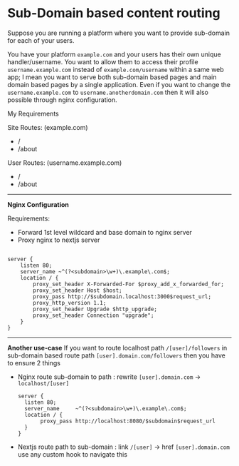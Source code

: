 # Sub-Domain based content routing

Suppose you are running a platform where you want to provide sub-domain for each of your users.

You have your platform `example.com` and your users has their own unique handler/username.
You want to allow them to access their profile `username.example.com` instead of `example.com/username` within a same web app; I mean you want to serve both sub-domain based pages and main domain based pages by a single application.
Even if you want to change the `username.example.com` to `username.anotherdomain.com` then it will also possible through nginx configuration.

My Requirements

Site Routes: (example.com)

- /
- /about

User Routes: (username.example.com)

- /
- /about

---

**Nginx Configuration**

Requirements:

- Forward 1st level wildcard and base domain to nginx server
- Proxy nginx to nextjs server

```

server {
    listen 80;
    server_name ~^(?<subdomain>\w+)\.example\.com$;
    location / {
        proxy_set_header X-Forwarded-For $proxy_add_x_forwarded_for;
        proxy_set_header Host $host;
        proxy_pass http://$subdomain.localhost:3000$request_url;
        proxy_http_version 1.1;
        proxy_set_header Upgrade $http_upgrade;
        proxy_set_header Connection "upgrade";
    }
}
```

---

**Another use-case**
If you want to route localhost path `/[user]/followers` in sub-domain based route path `[user].domain.com/followers` then you have to ensure 2 things

- Nginx route sub-domain to path : rewrite `[user].domain.com` -> `localhost/[user]`

  ```
  server {
    listen 80;
    server_name     ~^(?<subdomain>\w+)\.example\.com$;
    location / {
         proxy_pass http://localhost:8080/$subdomain$request_url
    }
  }

  ```

- Nextjs route path to sub-domain : link `/[user]` -> href `[user].domain.com`
  use any custom hook to navigate this
